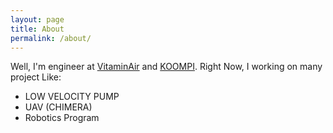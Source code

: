 ```yaml
---
layout: page
title: About
permalink: /about/
---
```

Well, I'm engineer at [VitaminAir](https://vitaminair.org) and [KOOMPI](https://koompi.org). Right Now, I working on many project Like:
- LOW VELOCITY PUMP 
- UAV (CHIMERA)
- Robotics Program
